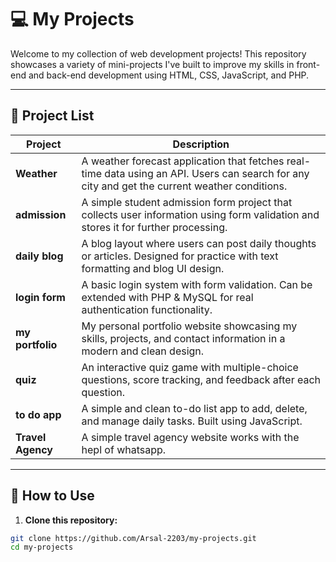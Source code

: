 # 💻 My Projects

Welcome to my collection of web development projects! This repository showcases a variety of mini-projects I've built to improve my skills in front-end and back-end development using HTML, CSS, JavaScript, and PHP.

---

## 📂 Project List

| Project        | Description |
|----------------|-------------|
| **Weather**     | A weather forecast application that fetches real-time data using an API. Users can search for any city and get the current weather conditions. |
| **admission**   | A simple student admission form project that collects user information using form validation and stores it for further processing. |
| **daily blog**  | A blog layout where users can post daily thoughts or articles. Designed for practice with text formatting and blog UI design. |
| **login form**  | A basic login system with form validation. Can be extended with PHP & MySQL for real authentication functionality. |
| **my portfolio**| My personal portfolio website showcasing my skills, projects, and contact information in a modern and clean design. |
| **quiz**        | An interactive quiz game with multiple-choice questions, score tracking, and feedback after each question. |
| **to do app**   | A simple and clean to-do list app to add, delete, and manage daily tasks. Built using JavaScript. |
| **Travel Agency**   | A simple travel agency website works with the hepl of whatsapp. |

---

## 🚀 How to Use

1. **Clone this repository:**

```bash
git clone https://github.com/Arsal-2203/my-projects.git
cd my-projects
